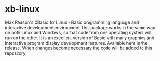 # xb-linux
Max Reason's XBasic for Linux - Basic programming language and interactive development environment
This package works in the same way on both Linux and Windows, so that code from one operating system will run on the other.
It is an excellent version of Basic with many graphics and interactive program display development features.
Available here is the release. When changes become necessary the code will be added to this repository.
